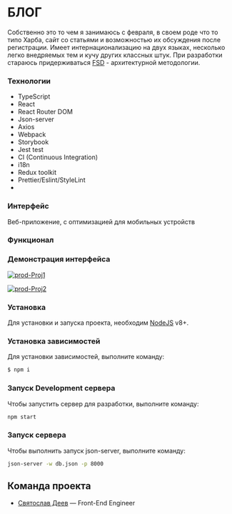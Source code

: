 # БЛОГ
Собственно это то чем я занимаюсь с февраля, в своем роде что то типо Харба, сайт со статьями и возможностью их обсуждения после регистрации.
Имеет интернационализацию на двух языках, несколько легко внедряемых тем и кучу других классных штук. 
При разработки стараюсь придерживаться [FSD](https://feature-sliced.design/ru/) - архитектурной методологии. 

### Технологии
- TypeScript 
- React
- React Router DOM
- Json-server
- Axios
- Webpack 
- Storybook 
- Jest test
- CI (Continuous Integration)
- i18n 
- Redux toolkit
- Prettier/Eslint/StyleLint
- 

### Интерфейс
Веб-приложение, c оптимизацией для мобильных устройств

### Функционал


### Демонстрация интерфейса

<a href="https://ibb.co/j6tyTvr"><img src="https://i.ibb.co/dWZPr05/prod-Proj1.png" alt="prod-Proj1" border="0"></a>

<a href="https://ibb.co/vL5Nfs6"><img src="https://i.ibb.co/5sDQCYg/prod-Proj2.png" alt="prod-Proj2" border="0"></a>

### Установка
Для установки и запуска проекта, необходим [NodeJS](https://nodejs.org) v8+.

### Установка зависимостей
Для установки зависимостей, выполните команду:
```sh
$ npm i
```

### Запуск Development сервера
Чтобы запустить сервер для разработки, выполните команду:
```sh
npm start
```

### Запуск сервера
Чтобы выполнить запуск json-server, выполните команду: 
```sh
json-server -w db.json -p 8000
```


## Команда проекта

- [Святослав Деев](https://github.com/xkochevnikx) — Front-End Engineer


